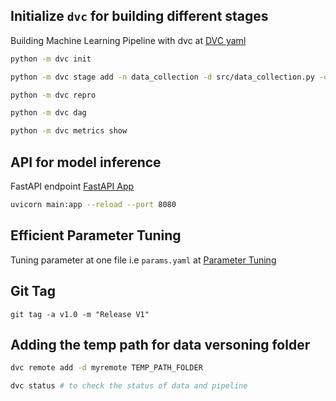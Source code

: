 ## Initialize `dvc` for building different stages

Building Machine Learning Pipeline with dvc at [DVC yaml](./dvc.yaml)

```bash
python -m dvc init

python -m dvc stage add -n data_collection -d src/data_collection.py -o data/raw python src/data_collection.py

python -m dvc repro

python -m dvc dag

python -m dvc metrics show
```

## API for model inference

FastAPI endpoint [FastAPI App](./v0/src/main.py)

```bash
uvicorn main:app --reload --port 8080
```

## Efficient Parameter Tuning

Tuning parameter at one file i.e `params.yaml` at [Parameter Tuning](./params.yaml)

## Git Tag

```shell
git tag -a v1.0 -m "Release V1"
```

## Adding the temp path for data versoning folder

```bash
dvc remote add -d myremote TEMP_PATH_FOLDER

dvc status # to check the status of data and pipeline
```
